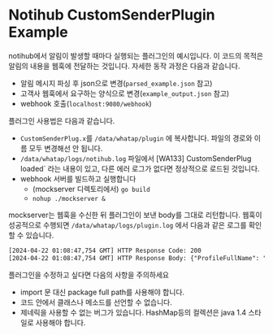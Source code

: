 # Notihub CustomSenderPlugin Example

notihub에서 알림이 발생할 때마다 실행되는 플러그인의 예시입니다. 이 코드의 목적은 알림의 내용을 웹훅에 전달하는 것입니다. 자세한 동작 과정은 다음과 같습니다.

- 알림 메시지 파싱 후 json으로 변경(`parsed_example.json` 참고)
- 고객사 웹훅에서 요구하는 양식으로 변경(`example_output.json` 참고)
- webhook 호출(`localhost:9080/webhook`)

플러그인 사용법은 다음과 같습니다.

- `CustomSenderPlug.x`를  `/data/whatap/plugin` 에 복사합니다. 파일의 경로와 이름 모두 변경해선 안 됩니다.
- `/data/whatap/logs/notihub.log` 파일에서 [WA133] CustomSenderPlug loaded` 라는 내용이 있고, 다른 에러 로그가 없다면 정상적으로 로드된 것입니다.
- webhook 서버를 빌드하고 실행합니다
  - (mockserver 디렉토리에서) `go build` 
  - `nohup ./mockserver &`

mockserver는 웹훅을 수신한 뒤 플러그인이 보낸 body를 그대로 리턴합니다.  웹훅이 성공적으로 수행되면  `/data/whatap/logs/plugin.log` 에서 다음과 같은 로그를 확인할 수 있습니다.

```txt
[2024-04-22 01:08:47,754 GMT] HTTP Response Code: 200
[2024-04-22 01:08:47,754 GMT] HTTP Response Body: {"ProfileFullName": ".Whatap","Status": "ACTIVE","Impact": "Warning","Owner": ".Whatap APM","ServiceCategory": "INFORMATION TECHNOLOGY","Category": "Whatap","Service": "Technology Infrastructure & Platform","CustomerLocation": "HEAD OFFICE","Subject": "[Warning][INFRA][alert-test][bspark-dev][Memory Used > 1 %]","Source": "alert-test","ProfileLink_RecID": "6D141BE2B3F64EE0BC369F72D752CC77","OwnerTeam": "Service Desk","Subcategory": "SMS","ProfileLink_Category": "Employee","Urgency": "Warning","Symptom": "Memory Used > 1 %"}
```

플러그인을 수정하고 싶다면 다음의 사항을 주의하세요

- import 문 대신 package full path를 사용해야 합니다.
- 코드 안에서 클래스나 메소드를 선언할 수 없습니다.
- 제네릭을 사용할 수 없는 버그가 있습니다. HashMap등의 컬렉션은 java 1.4 스타일로 사용해야 합니다.